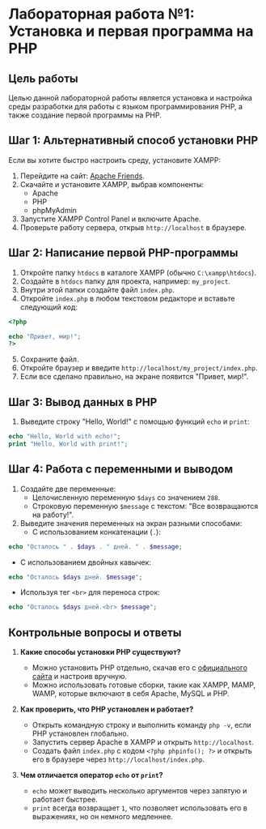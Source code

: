 # Лабораторная работа №1: Установка и первая программа на PHP

## Цель работы
Целью данной лабораторной работы является установка и настройка среды разработки для работы с языком программирования PHP, а также создание первой программы на PHP.

## Шаг 1: Альтернативный способ установки PHP

Если вы хотите быстро настроить среду, установите XAMPP:

1. Перейдите на сайт: [Apache Friends](https://www.apachefriends.org).
2. Скачайте и установите XAMPP, выбрав компоненты:
   - Apache
   - PHP
   - phpMyAdmin
3. Запустите XAMPP Control Panel и включите Apache.
4. Проверьте работу сервера, открыв `http://localhost` в браузере.

## Шаг 2: Написание первой PHP-программы

1. Откройте папку `htdocs` в каталоге XAMPP (обычно `C:\xampp\htdocs`).
2. Создайте в `htdocs` папку для проекта, например: `my_project`.
3. Внутри этой папки создайте файл `index.php`.
4. Откройте `index.php` в любом текстовом редакторе и вставьте следующий код:

```php
<?php

echo "Привет, мир!";
?>
```

5. Сохраните файл.
6. Откройте браузер и введите `http://localhost/my_project/index.php`.
7. Если все сделано правильно, на экране появится "Привет, мир!".

## Шаг 3: Вывод данных в PHP

1. Выведите строку "Hello, World!" с помощью функций `echo` и `print`:

```php
echo "Hello, World with echo!";
print "Hello, World with print!";
```

## Шаг 4: Работа с переменными и выводом

1. Создайте две переменные:
   - Целочисленную переменную `$days` со значением `288`.
   - Строковую переменную `$message` с текстом: "Все возвращаются на работу!".
2. Выведите значения переменных на экран разными способами:
   - С использованием конкатенации (`.`):

```php
echo "Осталось " . $days . " дней. " . $message;
```
   
   - С использованием двойных кавычек:

```php
echo "Осталось $days дней. $message";
```

   - Используя тег `<br>` для переноса строк:

```php
echo "Осталось $days дней.<br> $message";
```

## Контрольные вопросы и ответы

1. **Какие способы установки PHP существуют?**  
   - Можно установить PHP отдельно, скачав его с [официального сайта](https://www.php.net/downloads) и настроив вручную.
   - Можно использовать готовые сборки, такие как XAMPP, MAMP, WAMP, которые включают в себя Apache, MySQL и PHP.

2. **Как проверить, что PHP установлен и работает?**  
   - Открыть командную строку и выполнить команду `php -v`, если PHP установлен глобально.
   - Запустить сервер Apache в XAMPP и открыть `http://localhost`.
   - Создать файл `index.php` с кодом `<?php phpinfo(); ?>` и открыть его в браузере через `http://localhost/index.php`.

3. **Чем отличается оператор `echo` от `print`?**  
   - `echo` может выводить несколько аргументов через запятую и работает быстрее.
   - `print` всегда возвращает `1`, что позволяет использовать его в выражениях, но он немного медленнее.

